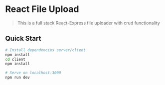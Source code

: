 # React File Upload

> This is a full stack React-Express file uploader with crud functionality

## Quick Start

```bash
# Install dependencies server/client
npm install
cd client
npm install

# Serve on localhost:3000
npm run dev
```
